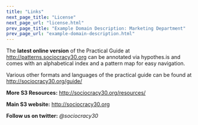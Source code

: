 ```yaml
---
title: "Links"
next_page_title: "License"
next_page_url: "license.html"
prev_page_title: "Example Domain Description: Marketing Department"
prev_page_url: "example-domain-description.html"
---
```



The **latest online version** of the Practical Guide at <http://patterns.sociocracy30.org> can be annotated via hypothes.is and comes with an alphabetical index and a pattern map for easy navigation.

Various other formats and languages of the practical guide can be found at <http://sociocracy30.org/guide/>

**More S3 Resources:** <http://sociocracy30.org/resources/>

**Main S3 website:** <http://sociocracy30.org>

**Follow us on twitter:** _@sociocracy30_